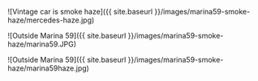 ![Vintage car is smoke haze]({{ site.baseurl }}/images/marina59-smoke-haze/mercedes-haze.jpg)


![Outside Marina 59]({{ site.baseurl }}/images/marina59-smoke-haze/marina59.JPG)






![Outside Marina 59]({{ site.baseurl }}/images/marina59-smoke-haze/marina59haze.jpg)


